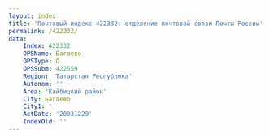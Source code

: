 ```yaml
---
layout: index
title: 'Почтовый индекс 422332: отделение почтовой связи Почты России'
permalink: /422332/
data:
    Index: 422332
    OPSName: Багаево
    OPSType: О
    OPSSubm: 422559
    Region: 'Татарстан Республика'
    Autonom: ''
    Area: 'Кайбицкий район'
    City: Багаево
    City1: ''
    ActDate: '20031229'
    IndexOld: ''
---
```

